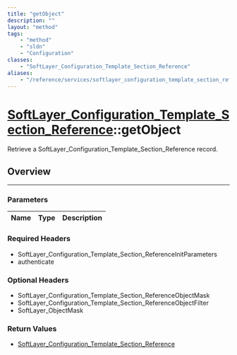 ```yaml
---
title: "getObject"
description: ""
layout: "method"
tags:
    - "method"
    - "sldn"
    - "Configuration"
classes:
    - "SoftLayer_Configuration_Template_Section_Reference"
aliases:
    - "/reference/services/softlayer_configuration_template_section_reference/getObject"
---
```

# [SoftLayer_Configuration_Template_Section_Reference](/reference/services/SoftLayer_Configuration_Template_Section_Reference)::getObject

Retrieve a SoftLayer_Configuration_Template_Section_Reference record.


## Overview 


-----

### Parameters 
|Name | Type | Description |
| --- | --- | --- |


### Required Headers
* SoftLayer_Configuration_Template_Section_ReferenceInitParameters
* authenticate


### Optional Headers
* SoftLayer_Configuration_Template_Section_ReferenceObjectMask
* SoftLayer_Configuration_Template_Section_ReferenceObjectFilter
* SoftLayer_ObjectMask

### Return Values
* <a href='/reference/datatypes/SoftLayer_Configuration_Template_Section_Reference'>SoftLayer_Configuration_Template_Section_Reference </a>




